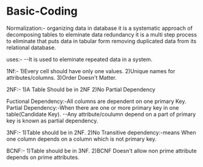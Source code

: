 # Basic-Coding
Normalization:-
organizing data in database it is a systematic approach of decomposing 
tables to eleminate data redundancy it is a multi step process to 
eliminate that puts data in tabular form removing duplicated data 
from its relational database.

uses:-
--It is used to eleminate repeated data in a system.

1Nf:-
1)Every cell should have only one values.
2)Unique names for attributes/columns.
3)Order Doesn't Matter.

2NF:-
1)A Table Should be in 2NF
2)No Partial Dependency

Fuctional Dependency:-All columns are dependent on one primary Key.
Partial Dependency:-When there are one or more primary key in one 
table(Candidate Key).
--Any attribute/coulumn depend on a part of primary key is known
as partial dependency.

3NF:-
1)Table should be in 2NF.
2)No Transitive dependency:-means When one column depends on a column 
which is not primary key.

BCNF:-
1)Table should be in 3NF.
2)BCNF Doesn't allow non prime attribute depends on prime attributes. 
